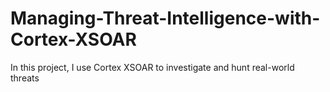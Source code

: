 # Managing-Threat-Intelligence-with-Cortex-XSOAR
In this project,  I use Cortex XSOAR to investigate and hunt real-world threats
